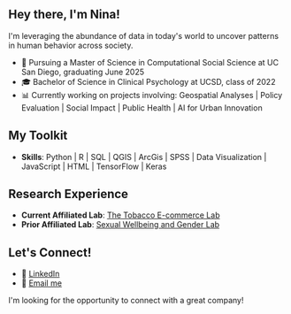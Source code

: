 ## Hey there, I'm Nina!


I'm leveraging the abundance of data in today's world to uncover patterns in human behavior across society.

- 🌊 Pursuing a Master of Science in Computational Social Science at UC San Diego, graduating June 2025
- 🎓 Bachelor of Science in Clinical Psychology at UCSD, class of 2022
- 📊 Currently working on projects involving: Geospatial Analyses | Policy Evaluation | Social Impact | Public Health | AI for Urban Innovation


## My Toolkit
- **Skills**: Python | R | SQL | QGIS | ArcGis | SPSS | Data Visualization | JavaScript | HTML | TensorFlow | Keras
  
## Research Experience
- **Current Affiliated Lab**: [The Tobacco E-commerce Lab](https://www.tobaccoecommercelab.com)
- **Prior Affiliated Lab**: [Sexual Wellbeing and Gender Lab](https://dickenson.ucsd.edu/research/swag-lab)


## Let's Connect!
- 🤝 [LinkedIn](https://www.linkedin.com/in/nina-rice/)
- 📧 [Email me](mailto:nina.marie.rice@gmail.com)

I'm looking for the opportunity to connect with a great company!
